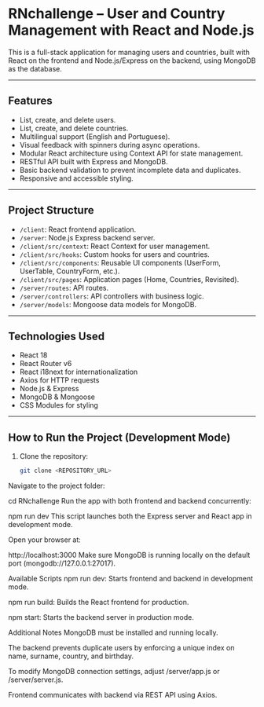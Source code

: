 # RNchallenge – User and Country Management with React and Node.js

This is a full-stack application for managing users and countries, built with React on the frontend and Node.js/Express on the backend, using MongoDB as the database.

---

## Features

- List, create, and delete users.
- List, create, and delete countries.
- Multilingual support (English and Portuguese).
- Visual feedback with spinners during async operations.
- Modular React architecture using Context API for state management.
- RESTful API built with Express and MongoDB.
- Basic backend validation to prevent incomplete data and duplicates.
- Responsive and accessible styling.

---

## Project Structure

- `/client`: React frontend application.
- `/server`: Node.js Express backend server.
- `/client/src/context`: React Context for user management.
- `/client/src/hooks`: Custom hooks for users and countries.
- `/client/src/components`: Reusable UI components (UserForm, UserTable, CountryForm, etc.).
- `/client/src/pages`: Application pages (Home, Countries, Revisited).
- `/server/routes`: API routes.
- `/server/controllers`: API controllers with business logic.
- `/server/models`: Mongoose data models for MongoDB.

---

## Technologies Used

- React 18
- React Router v6
- React i18next for internationalization
- Axios for HTTP requests
- Node.js & Express
- MongoDB & Mongoose
- CSS Modules for styling

---

## How to Run the Project (Development Mode)

1. Clone the repository:

   ```bash
   git clone <REPOSITORY_URL>
Navigate to the project folder:


cd RNchallenge
Run the app with both frontend and backend concurrently:


npm run dev
This script launches both the Express server and React app in development mode.

Open your browser at:

http://localhost:3000
Make sure MongoDB is running locally on the default port (mongodb://127.0.0.1:27017).

Available Scripts
npm run dev: Starts frontend and backend in development mode.

npm run build: Builds the React frontend for production.

npm start: Starts the backend server in production mode.

Additional Notes
MongoDB must be installed and running locally.

The backend prevents duplicate users by enforcing a unique index on name, surname, country, and birthday.

To modify MongoDB connection settings, adjust /server/app.js or /server/server.js.

Frontend communicates with backend via REST API using Axios.

